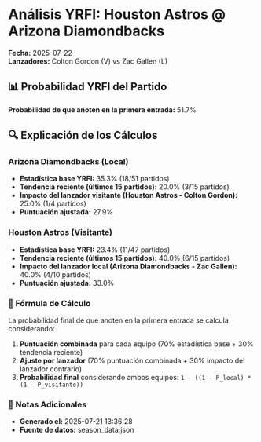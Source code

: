 # Análisis YRFI: Houston Astros @ Arizona Diamondbacks

**Fecha:** 2025-07-22  
**Lanzadores:** Colton Gordon (V) vs Zac Gallen (L)

## 📊 Probabilidad YRFI del Partido

**Probabilidad de que anoten en la primera entrada:** 51.7%

## 🔍 Explicación de los Cálculos

### Arizona Diamondbacks (Local)
- **Estadística base YRFI:** 35.3% (18/51 partidos)
- **Tendencia reciente (últimos 15 partidos):** 20.0% (3/15 partidos)
- **Impacto del lanzador visitante (Houston Astros - Colton Gordon):** 25.0% (1/4 partidos)
- **Puntuación ajustada:** 27.9%

### Houston Astros (Visitante)
- **Estadística base YRFI:** 23.4% (11/47 partidos)
- **Tendencia reciente (últimos 15 partidos):** 40.0% (6/15 partidos)
- **Impacto del lanzador local (Arizona Diamondbacks - Zac Gallen):** 40.0% (4/10 partidos)
- **Puntuación ajustada:** 33.0%

### 📝 Fórmula de Cálculo

La probabilidad final de que anoten en la primera entrada se calcula considerando:
1. **Puntuación combinada** para cada equipo (70% estadística base + 30% tendencia reciente)
2. **Ajuste por lanzador** (70% puntuación combinada + 30% impacto del lanzador contrario)
3. **Probabilidad final** considerando ambos equipos: `1 - ((1 - P_local) * (1 - P_visitante))`

### 📌 Notas Adicionales

- **Generado el:** 2025-07-21 13:36:28
- **Fuente de datos:** season_data.json
